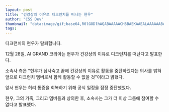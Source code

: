 ```yaml
---
layout: post
title: "건강상의 이유로 디크런치를 떠나는 현우"
author: "CSS Dev"
thumbnail: "data:image/gif;base64,R0lGODlhAQABAAAAACH5BAEKAAEALAAAAAABAAEAAAICTAEAOw=="
tags: 
---
```



디크런치의 현우가 탈퇴합니다.

12월 28일, AI GRAND 코리아는 현우가 건강상의 이유로 디크런치를 떠난다고 발표한다.

소속사 측은 "현우가 심사숙고 끝에 건강상의 이유로 활동을 중단하겠다는 의사를 밝혀 앞으로 디크런치 멤버로서 함께 활동할 수 없을 것"이라고 밝혔다.

앞서 현우는 허리 통증을 회복하기 위해 공식 일정을 잠정 중단했었다.

현우, 그의 가족, 그리고 멤버들과 상의한 후, 소속사는 그가 더 이상 그룹에 참여할 수 없다고 발표했다.